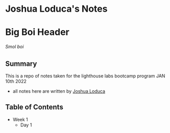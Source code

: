 # Joshua Loduca's Notes

# Big Boi Header
###### Smol boi

## Summary 

This is a repo of notes taken for the lighthouse labs bootcamp program JAN 10th 2022

 - all notes here are written by [Joshua Loduca](https://github.com/JoshuaOLoduca)

## Table of Contents
* Week 1
  * Day 1